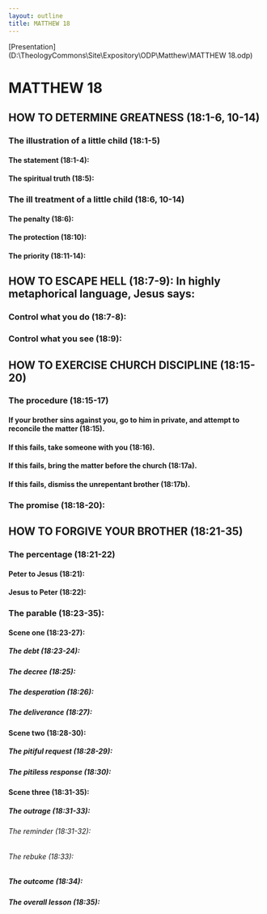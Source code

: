 ```yaml
---
layout: outline
title: MATTHEW 18
---
```

[Presentation](D:\TheologyCommons\Site\Expository\ODP\Matthew\MATTHEW 18.odp)
# MATTHEW 18
## HOW TO DETERMINE GREATNESS (18:1-6, 10-14) 
###  The illustration of a little child (18:1-5) 
####  The statement (18:1-4): 
####  The spiritual truth (18:5): 
###  The ill treatment of a little child (18:6, 10-14) 
####  The penalty (18:6): 
####  The protection (18:10): 
####  The priority (18:11-14): 
## HOW TO ESCAPE HELL (18:7-9): In highly metaphorical language, Jesus says: 
###  Control what you do (18:7-8): 
###  Control what you see (18:9): 
## HOW TO EXERCISE CHURCH DISCIPLINE (18:15-20) 
###  The procedure (18:15-17) 
####  If your brother sins against you, go to him in private, and attempt to reconcile the matter (18:15). 
####  If this fails, take someone with you (18:16). 
####  If this fails, bring the matter before the church (18:17a). 
####  If this fails, dismiss the unrepentant brother (18:17b). 
###  The promise (18:18-20): 
## HOW TO FORGIVE YOUR BROTHER (18:21-35) 
###  The percentage (18:21-22) 
####  Peter to Jesus (18:21): 
####  Jesus to Peter (18:22): 
###  The parable (18:23-35): 
####  Scene one (18:23-27): 
#####  The debt (18:23-24): 
#####  The decree (18:25): 
#####  The desperation (18:26): 
#####  The deliverance (18:27): 
####  Scene two (18:28-30): 
#####  The pitiful request (18:28-29): 
#####  The pitiless response (18:30): 
####  Scene three (18:31-35):
#####  The outrage (18:31-33): 
######  The reminder (18:31-32): 
######  The rebuke (18:33): 
#####  The outcome (18:34): 
#####  The overall lesson (18:35): 
